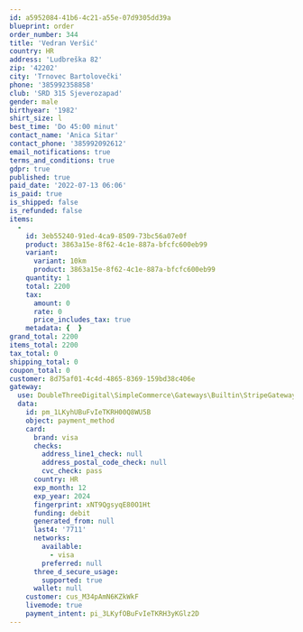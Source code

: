 ```yaml
---
id: a5952084-41b6-4c21-a55e-07d9305dd39a
blueprint: order
order_number: 344
title: 'Vedran Veršić'
country: HR
address: 'Ludbreška 82'
zip: '42202'
city: 'Trnovec Bartolovečki'
phone: '385992358858'
club: 'SRD 315 Sjeverozapad'
gender: male
birthyear: '1982'
shirt_size: l
best_time: 'Do 45:00 minut'
contact_name: 'Anica Sitar'
contact_phone: '385992092612'
email_notifications: true
terms_and_conditions: true
gdpr: true
published: true
paid_date: '2022-07-13 06:06'
is_paid: true
is_shipped: false
is_refunded: false
items:
  -
    id: 3eb55240-91ed-4ca9-8509-73bc56a07e0f
    product: 3863a15e-8f62-4c1e-887a-bfcfc600eb99
    variant:
      variant: 10km
      product: 3863a15e-8f62-4c1e-887a-bfcfc600eb99
    quantity: 1
    total: 2200
    tax:
      amount: 0
      rate: 0
      price_includes_tax: true
    metadata: {  }
grand_total: 2200
items_total: 2200
tax_total: 0
shipping_total: 0
coupon_total: 0
customer: 8d75af01-4c4d-4865-8369-159bd38c406e
gateway:
  use: DoubleThreeDigital\SimpleCommerce\Gateways\Builtin\StripeGateway
  data:
    id: pm_1LKyhUBuFvIeTKRH00Q8WU5B
    object: payment_method
    card:
      brand: visa
      checks:
        address_line1_check: null
        address_postal_code_check: null
        cvc_check: pass
      country: HR
      exp_month: 12
      exp_year: 2024
      fingerprint: xNT9QgsyqE80O1Ht
      funding: debit
      generated_from: null
      last4: '7711'
      networks:
        available:
          - visa
        preferred: null
      three_d_secure_usage:
        supported: true
      wallet: null
    customer: cus_M34pAmN6KZkWkF
    livemode: true
    payment_intent: pi_3LKyfOBuFvIeTKRH3yKGlz2D
---
```

